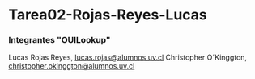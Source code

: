 # Tarea02-Rojas-Reyes-Lucas
### Integrantes "OUILookup" ###
Lucas Rojas Reyes, lucas.rojas@alumnos.uv.cl
Christopher O´Kinggton, christopher.okinggton@alumnos.uv.cl
